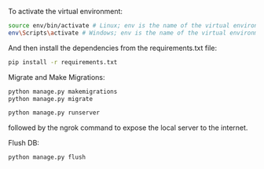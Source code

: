 To activate the virtual environment:

```bash
source env/bin/activate # Linux; env is the name of the virtual environment
env\Scripts\activate # Windows; env is the name of the virtual environment
```

And then install the dependencies from the requirements.txt file:

```bash
pip install -r requirements.txt
```

Migrate and Make Migrations:

```bash
python manage.py makemigrations
python manage.py migrate
```

```bash
python manage.py runserver
```


followed by the ngrok command to expose the local server to the internet.


Flush DB:

```bash
python manage.py flush
```